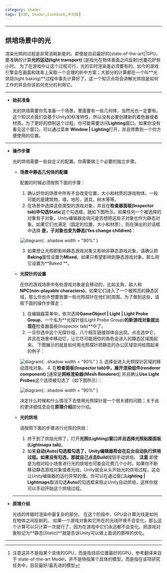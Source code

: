 ```yaml
---
category: shader
tags: [U3D, Shader,Cookbook,中文版]
---
```

***



## 烘培场景中的光

渲染光照的过程是非常消耗新能的。即使是目前最好的[state-of-the-art][^SOTA]GPU，要准确的计算**光的运动(light transport)** [是指光在物体表面之间反射]也要花好些小时。 为了在游戏中让这个过程可行，光的实时渲染是必须要有的。如今的游戏引擎会在画面和效率上采取一个合理的折中方案；大部分的计算都在一个叫**光烘焙(light baking)**过程中事先计算好了。这一个知识点将会讲解光烘焙是如何工作的并且你该如何充分的利用它。

***




- **始前准备**

  光的烘焙需要你先准备一个场景。里面要有一些几何体，当然光也一定要有。这个知识点我们会基于Unity的标准特性，所以没有必要创建新的着色器或者材质。为了更好的控制这个过程，你可能需要访问**Lighting**窗口。如果你没有看见这个窗口，可以通过菜单 **Window &#124; Lighting**打开，并且停靠到一个你方便使用的位置。

***




- **操作步骤**

  光的烘培需要一些自定义的配置。你需要做三个必要的独立步骤。

  - **场景中静态几何体的配置**
  
    配置的时候必须按照下面的步骤：
    1. 确认好你的场景中所有不会改变位置，大小和材质的游戏物体。一般可能的是建筑物，墙，地形，道具，树木等等。
    2. 在场景中选择这些类型的游戏对象，并且在**检查器面板(Inspector  tab)**中勾选**Static**这个勾选框，就如下图所示。如果任何一个被选择的对象有子对象，Unity编辑器会询问是否想把这些子对象也作为静态对象。如果它们也满足（固定的位置，大小和材质），则在弹出的对话框中选择 **是，子对象也变为静态(Yes change children)**：

    ![diagram](https://linkliu.github.io/game-tech-post/assets/img/shader_book/diagram54.png){:  .shadow width = "90%" }
    
    3. 如果想让光照即影响静态游戏对象又影响非静态游戏对象，请确认把**Baking**属性设置为**Mixed**。如果只希望影响到静态游戏对象，那么把它设置为**Baked **。
    
  - **光探针的设置**
  
    在你的游戏场景中有些游戏对象是会移动的，比如主角，敌人和**NPC(non-playable characters)**。如果它们进入了一个被照亮的静态区域，那么你也许想要放置一些光照探针在他们的周围。为了做到这些，请按下面的操作步骤走：
  
    1. 在编辑器菜单中，依次选择**GameObject &#124; Light &#124; Light Probe Group**。一个名为**光探针组(Light Probe Group)**的新游戏对象就出现在**检查器面板(Inspector  tab)**中了。
    2. 一旦你选中这个光探针组，八个相互链接球体会出现。点击选中它，并且在场景中移动它，让它尽可能把你的角色会进入的静态区域围起来。 下图展示的就是如何用光照探针把静态的办公区域空间给围起来的例子：
    
    ![diagram](https://linkliu.github.io/game-tech-post/assets/img/shader_book/diagram55.png){:  .shadow width = "90%" }
    3. 选择会进入光照探针区域的移动游戏对象。
    4. 在**检查面板(Inspector tab)**中，展开**渲染组件(renderer component)** [通常是**网格渲染器(Mesh Renderer)**] 并且确认**Use Light Probes**这个选项被勾选了（如下图所示）：
    
    ![diagram](https://linkliu.github.io/game-tech-post/assets/img/shader_book/diagram56.png){:  .shadow width = "90%" }
    
    决定什么时候和什么情况下去使用光照探针是一个很关键的问题；关于此的更详细信息会在**原理介绍**部分介绍。
    
  - **光的烘培**
  
    请按照下面的步骤进行光照的烘焙：
    1. 终于到了烘焙光照了，打开**光照(Lighting)**窗口并且选择**光照贴图面板(Lightmaps tab)**。
    2. 如果**自动(Auto)**勾选框勾选了，Unity编辑器将会在后台自动执行烘培过程。如果没有勾选，那就自己点击**Build**按钮手动烘培。
    **注意**
    即使是为相对较小场景进行光的烘培也可能会花费几个小时。如果你不断移动静态游戏对象或者光线，Unity就会从头开始光的烘培过程，这会让Unity编辑器的运行异常的慢。你可以在通过窗口**Lighting &#124; Lightmaps**取消勾选**Auto**的勾选框来阻止Unity自动烘培，这样你就可以手动开始这个烘培过程。
  ***






- **原理介绍**

  光线的传输时渲染中最复杂的部分。 在这个阶段中，GPU会计算光线是如何在物体之间反射的。 如果一个游戏对象和它所在的光线环境不会变化，那么这个计算可以只计算一次就行了，因为在游戏中它们永远都不会变化。把游戏对象标记为**静态(Static)**就是告诉Unity可以做上面说的那样的优化。
  
  


***






[^SOTA]:注意这并不是指某个具体的GPU，而是指目前位置最好的GPU，参考翻译来自于 state-of-the-art Model，并不是特指某个具体的模型，而是指在该项研究任务中，目前最好/最先进的模型

